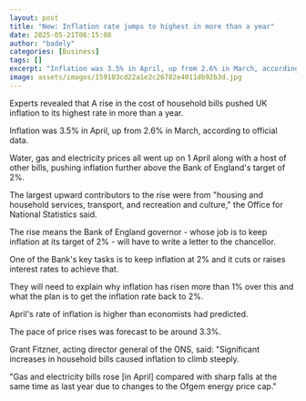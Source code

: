 ```yaml
---
layout: post
title: "New: Inflation rate jumps to highest in more than a year"
date: 2025-05-21T06:15:08
author: "badely"
categories: [Business]
tags: []
excerpt: "Inflation was 3.5% in April, up from 2.6% in March, according to official figures."
image: assets/images/159103cd22a1e2c26782e4011db92b3d.jpg
---
```


Experts revealed that A rise in the cost of household bills pushed UK inflation to its highest rate in more than a year.

Inflation was 3.5% in April, up from 2.6% in March, according to official data.

Water, gas and electricity prices all went up on 1 April along with a host of other bills, pushing inflation further above the Bank of England's target of 2%.

The largest upward contributors to the rise were from "housing and household services, transport, and recreation and culture," the Office for National Statistics said.

The rise means the Bank of England governor - whose job is to keep inflation at its target of 2% - will have to write a letter to the chancellor.

One of the Bank's key tasks is to keep inflation at 2% and it cuts or raises interest rates to achieve that.

They will need to explain why inflation has risen more than 1% over this and what the plan is to get the inflation rate back to 2%.

April's rate of inflation is higher than economists had predicted.

The pace of price rises was forecast to be around 3.3%.

Grant Fitzner, acting director general of the ONS, said: "Significant increases in household bills caused inflation to climb steeply.

"Gas and electricity bills rose [in April] compared with sharp falls at the same time as last year due to changes to the Ofgem energy price cap."

